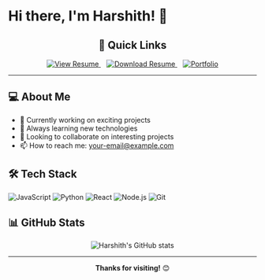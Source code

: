 # Hi there, I'm Harshith! 👋

<div align="center">

## 🔗 Quick Links

<a href="[https://github.com/HarshithKDev/HarshithKDev/blob/main/HARSHITH_K.pdf](https://github.com/HarshithKDev/HarshithKDev/blob/main/HARSHITH_K.pdf)" target="_blank">
  <img src="https://img.shields.io/badge/📄%20View%20Resume-2196F3?style=for-the-badge&logoColor=white" alt="View Resume"/>
</a>
&nbsp;&nbsp;
<a href="https://github.com/HarshithKDev/HarshithKDev/raw/main/HARSHITH_K.pdf" download>
  <img src="https://img.shields.io/badge/📥%20Download%20Resume-4CAF50?style=for-the-badge&logoColor=white" alt="Download Resume"/>
</a>
&nbsp;&nbsp;
<a href="https://your-portfolio-website.com" target="_blank">
  <img src="https://img.shields.io/badge/🌐%20Portfolio-FF9800?style=for-the-badge&logoColor=white" alt="Portfolio"/>
</a>

</div>

---

## 💻 About Me

- 🔭 Currently working on exciting projects
- 🌱 Always learning new technologies
- 👯 Looking to collaborate on interesting projects
- 📫 How to reach me: [your-email@example.com](mailto:your-email@example.com)

## 🛠️ Tech Stack

![JavaScript](https://img.shields.io/badge/-JavaScript-F7DF1E?style=flat-square&logo=javascript&logoColor=black)
![Python](https://img.shields.io/badge/-Python-3776AB?style=flat-square&logo=python&logoColor=white)
![React](https://img.shields.io/badge/-React-61DAFB?style=flat-square&logo=react&logoColor=black)
![Node.js](https://img.shields.io/badge/-Node.js-339933?style=flat-square&logo=node.js&logoColor=white)
![Git](https://img.shields.io/badge/-Git-F05032?style=flat-square&logo=git&logoColor=white)

## 📊 GitHub Stats

<div align="center">

![Harshith's GitHub stats](https://github-readme-stats.vercel.app/api?username=HarshithKDev&show_icons=true&theme=default)

</div>

---

<div align="center">

**Thanks for visiting!** 😊

</div>
